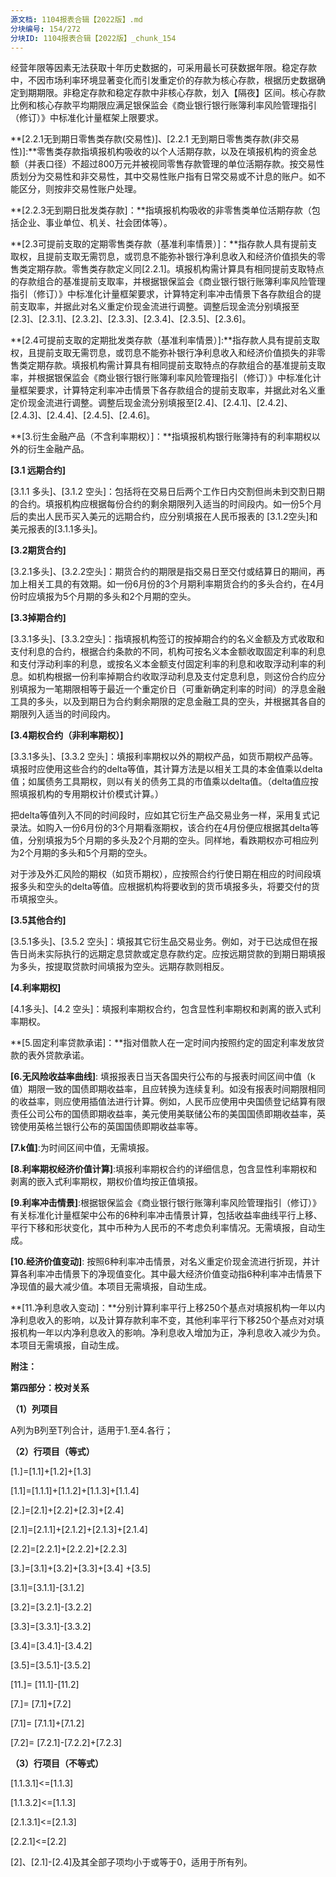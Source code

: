 ```yaml
---
源文档: 1104报表合辑【2022版】.md
分块编号: 154/272
分块ID: 1104报表合辑【2022版】_chunk_154
---
```


经营年限等因素无法获取十年历史数据的，可采用最长可获数据年限。稳定存款中，不因市场利率环境显著变化而引发重定价的存款为核心存款，根据历史数据确定到期期限。非稳定存款和稳定存款中非核心存款，划入【隔夜】区间。核心存款比例和核心存款平均期限应满足银保监会《商业银行银行账簿利率风险管理指引（修订）》中标准化计量框架上限要求。

**[2.2.1无到期日零售类存款(交易性)]、[2.2.1 无到期日零售类存款(非交易性)]:**零售类存款指填报机构吸收的以个人活期存款，以及在填报机构的资金总额（并表口径）不超过800万元并被视同零售存款管理的单位活期存款。按交易性质划分为交易性和非交易性，其中交易性账户指有日常交易或不计息的账户。如不能区分，则按非交易性账户处理。

**[2.2.3无到期日批发类存款]：**指填报机构吸收的非零售类单位活期存款（包括企业、事业单位、机关、社会团体等）。

**[2.3可提前支取的定期零售类存款（基准利率情景）]：**指存款人具有提前支取权，且提前支取无需罚息，或罚息不能弥补银行净利息收入和经济价值损失的零售类定期存款。零售类存款定义同[2.2.1]。填报机构需计算具有相同提前支取特点的存款组合的基准提前支取率，并根据银保监会《商业银行银行账簿利率风险管理指引（修订）》中标准化计量框架要求，计算特定利率冲击情景下各存款组合的提前支取率，并据此对名义重定价现金流进行调整。调整后现金流分别填报至[2.3]、[2.3.1]、[2.3.2]、[2.3.3]、[2.3.4]、[2.3.5]、[2.3.6]。

**[2.4可提前支取的定期批发类存款（基准利率情景）]:**指存款人具有提前支取权，且提前支取无需罚息，或罚息不能弥补银行净利息收入和经济价值损失的非零售类定期存款。填报机构需计算具有相同提前支取特点的存款组合的基准提前支取率，并根据银保监会《商业银行银行账簿利率风险管理指引（修订）》中标准化计量框架要求，计算特定利率冲击情景下各存款组合的提前支取率，并据此对名义重定价现金流进行调整。调整后现金流分别填报至[2.4]、[2.4.1]、[2.4.2]、[2.4.3]、[2.4.4]、[2.4.5]、[2.4.6]。

**[3.衍生金融产品（不含利率期权）]：**指填报机构银行账簿持有的利率期权以外的衍生金融产品。

**[3.1 远期合约]**

[3.1.1 多头]、[3.1.2 空头]：包括将在交易日后两个工作日内交割但尚未到交割日期的合约。填报机构应根据每份合约的剩余期限列入适当的时间段内。如一份5个月后的卖出人民币买入美元的远期合约，应分别填报在人民币报表的 [3.1.2空头]和美元报表的[3.1.1多头]。

**[3.2期货合约]**

[3.2.1多头]、[3.2.2空头]：期货合约的期限是指交易日至交付或结算日的期间，再加上相关工具的有效期。如一份6月份的3个月期利率期货合约的多头合约，在4月份时应填报为5个月期的多头和2个月期的空头。

**[3.3掉期合约]**

[3.3.1多头]、[3.3.2空头]：指填报机构签订的按掉期合约的名义金额及方式收取和支付利息的合约，根据合约条款的不同，机构可按名义本金额收取固定利率的利息和支付浮动利率的利息，或按名义本金额支付固定利率的利息和收取浮动利率的利息。如机构根据一份利率掉期合约收取浮动利息及支付定息利息，则这份合约应分别填报为一笔期限相等于最近一个重定价日（可重新确定利率的时间）的浮息金融工具的多头，以及到期日为合约剩余期限的定息金融工具的空头，并根据其各自的期限列入适当的时间段内。

**[3.4期权合约（非利率期权）]**

[3.3.1多头]、[3.3.2 空头]：填报利率期权以外的期权产品，如货币期权产品等。填报时应使用这些合约的delta等值，其计算方法是以相关工具的本金值乘以delta值；如属债务工具期权，则以有关的债务工具的市值乘以delta值。（delta值应按照填报机构的专用期权计价模式计算。）

把delta等值列入不同的时间段时，应如其它衍生产品交易业务一样，采用复式记录法。如购入一份6月份的3个月期看涨期权，该合约在4月份便应根据其delta等值，分别填报为5个月期的多头及2个月期的空头。同样地，看跌期权亦可相应列为2个月期的多头和5个月期的空头。

对于涉及外汇风险的期权（如货币期权），应按照合约行使日期在相应的时间段填报多头和空头的delta等值。应根据机构将要收到的货币填报多头，将要交付的货币填报空头。

**[3.5其他合约]**

[3.5.1多头]、[3.5.2 空头]：填报其它衍生品交易业务。例如，对于已达成但在报告日尚未实际执行的远期定息贷款或定息存款约定。应按远期贷款的到期日期填报为多头，按提取贷款时间填报为空头。远期存款则相反。

**[4.利率期权]**

[4.1多头]、[4.2 空头]：填报利率期权合约，包含显性利率期权和剥离的嵌入式利率期权。

**[5.固定利率贷款承诺]：**指对借款人在一定时间内按照约定的固定利率发放贷款的表外贷款承诺。

**[6.无风险收益率曲线]**: 填报报表日当天各国央行公布的与报表时间区间中值（k值）期限一致的国债即期收益率，且应转换为连续复利。如没有报表时间期限相同的收益率，则应使用插值法进行计算。例如，人民币应使用中央国债登记结算有限责任公司公布的国债即期收益率，美元使用美联储公布的美国国债即期收益率，英镑使用英格兰银行公布的英国国债即期收益率等。

**[7.k值]**:为时间区间中值，无需填报。

**[8.利率期权经济价值计算]**:填报利率期权合约的详细信息，包含显性利率期权和剥离的嵌入式利率期权，期权价值均按正值填报。

**[9.利率冲击情景]**:根据银保监会《商业银行银行账簿利率风险管理指引（修订）》有关标准化计量框架中公布的6种利率冲击情景计算，包括收益率曲线平行上移、平行下移和形状变化，其中币种为人民币的不考虑负利率情况。无需填报，自动生成。

**[10.经济价值变动]**: 按照6种利率冲击情景，对名义重定价现金流进行折现，并计算各利率冲击情景下的净现值变化。其中最大经济价值变动指6种利率冲击情景下净现值的最大减少值。本项目无需填报，自动生成。

**[11.净利息收入变动]：**分别计算利率平行上移250个基点对填报机构一年以内净利息收入的影响，以及计算存款利率不变，其他利率平行下移250个基点对对填报机构一年以内净利息收入的影响。净利息收入增加为正，净利息收入减少为负。本项目无需填报，自动生成。

**附注：**

[附注1：资产合计（银行账簿）]:反映该币种下，填报机构银行账簿的全部资产余额。包括利率敏感性资产和非利率敏感性资产。

[附注2：负债合计（银行账簿）]:反映该币种下，填报机构银行账簿的全部负债余额。包括利率敏感性负债和非利率敏感性负债。

**第四部分：校对关系**

**（1）列项目**

A列为B列至T列合计，适用于1.至4.各行；

**（2）行项目（等式）**

[1.]=[1.1]+[1.2]+[1.3]

[1.1]=[1.1.1]+[1.1.2]+[1.1.3]+[1.1.4]

[2.]=[2.1]+[2.2]+[2.3]+[2.4]

[2.1]=[2.1.1]+[2.1.2]+[2.1.3]+[2.1.4]

[2.2]=[2.2.1]+[2.2.2]+[2.2.3]

[3.]=[3.1]+[3.2]+[3.3]+[3.4] +[3.5]

[3.1]=[3.1.1]-[3.1.2]

[3.2]=[3.2.1]-[3.2.2]

[3.3]=[3.3.1]-[3.3.2]

[3.4]=[3.4.1]-[3.4.2]

[3.5]=[3.5.1]-[3.5.2]

[11.]= [11.1]-[11.2]

[7.]= [7.1]+[7.2]

[7.1]= [7.1.1]+[7.1.2]

[7.2]= [7.2.1]-[7.2.2]+[7.2.3]

**（3）行项目（不等式）**

[1.1.3.1]<=[1.1.3]

[1.1.3.2]<=[1.1.3]

[2.1.3.1]<=[2.1.3]

[2.2.1]<=[2.2]

[2]、[2.1]-[2.4]及其全部子项均小于或等于0，适用于所有列。

